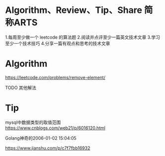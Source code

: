 
# Algorithm、Review、Tip、Share 简称ARTS
1.每周至少做一个 leetcode 的算法题 2.阅读并点评至少一篇英文技术文章 3.学习至少一个技术技巧 4.分享一篇有观点和思考的技术文章

# Algorithm

https://leetcode.com/problems/remove-element/

TODO  其他解法

# Tip
mysql中数据类型的取值范围
https://www.cnblogs.com/web21/p/6016120.html


Golang神奇的2006-01-02 15:04:05

https://www.jianshu.com/p/c7f7fbb16932
